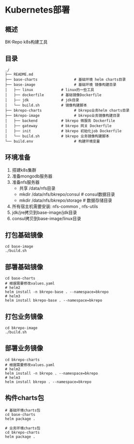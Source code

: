 # Kubernetes部署
## 概述
BK-Repo k8s构建工具

## 目录
```
./
├── README.md                  
├── base-charts                 # 基础环境 helm charts目录
├── base-image                  # 基础环境 镜像构建目录
│   ├── linux             # linux的一些工具
│   ├── dockerfile        # 基础镜像Dockerfile
│   ├── jdk               # jdk目录
│   └── build.sh          # 镜像构建脚本
├── bkrepo-charts               # bkrepo业务helm charts目录
├── bkrepo-image                # bkrepo业务镜像构建目录
│   ├── backend           # bkrepo 微服务 Dockerfile
│   ├── gateway           # bkrepo 网关 Dockerfile
│   ├── init              # bkrepo 初始化job Dockerfile
│   └── build.sh          # bkrepo 业务镜像构建脚本
└── build.env                   # 构建环境变量
```

## 环境准备
1. 搭建k8s集群
2. 准备mongodb服务器
3. 准备nfs服务器
    - 共享 /data/nfs目录 
    - mkdir /data/nfs/bkrepo/consul  # consul数据目录
    - mkdir /data/nfs/bkrepo/storage # 数据存储目录
4. 所有宿主机需要安装: nfs-common , nfs-utils
5. jdk/jre拷贝到base-image/jdk目录
6. consul拷贝到base-image/linux目录

## 打包基础镜像
```shell script
cd base-image
./build.sh
```

## 部署基础镜像
```shell script
cd base-charts
# 根据需要修改values.yaml
# helm2
helm install -n bkrepo-base . --namespace=bkrepo
# helm3
helm install bkrepo-base . --namespace=bkrepo
```

## 打包业务镜像
```shell script
cd bkrepo-image
./build.sh
```

## 部署业务镜像
```shell script
cd bkrepo-charts
# 根据需要修改values.yaml
# helm2
helm install -n bkrepo . --namespace=bkrepo
# helm3
helm install bkrepo . --namespace=bkrepo
```

## 构件charts包
```
# 基础环境charts包
cd base-charts
helm package .

# 业务环境charts包
cd bkrepo-charts
helm package .
```